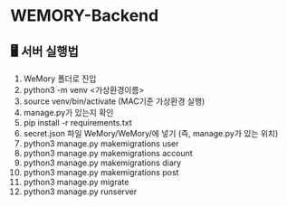 # WEMORY-Backend


## 🖥 서버 실행법


1. WeMory 폴더로 진입
2. python3 -m venv <가상환경이름>
3. source venv/bin/activate (MAC기준 가상환경 실행)
5. manage.py가 있는지 확인
6. pip install -r requirements.txt
7. secret.json 파일 WeMory/WeMory/에 넣기 (즉, manage.py가 있는 위치)
8. python3 manage.py makemigrations user
9. python3 manage.py makemigrations account
10. python3 manage.py makemigrations diary
12. python3 manage.py makemigrations post
13. python3 manage.py migrate
14. python3 manage.py runserver
